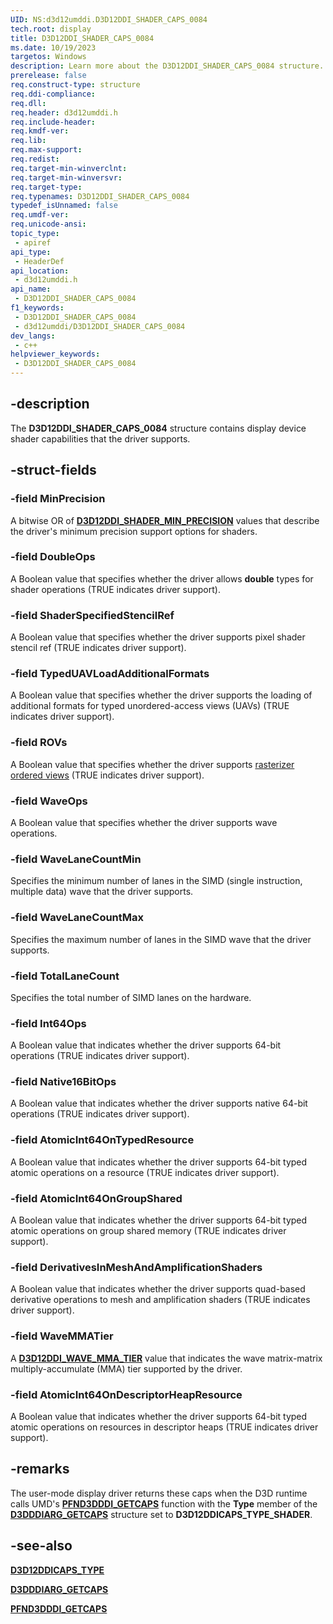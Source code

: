 ```yaml
---
UID: NS:d3d12umddi.D3D12DDI_SHADER_CAPS_0084
tech.root: display
title: D3D12DDI_SHADER_CAPS_0084
ms.date: 10/19/2023
targetos: Windows
description: Learn more about the D3D12DDI_SHADER_CAPS_0084 structure.
prerelease: false
req.construct-type: structure
req.ddi-compliance: 
req.dll: 
req.header: d3d12umddi.h
req.include-header: 
req.kmdf-ver: 
req.lib: 
req.max-support: 
req.redist: 
req.target-min-winverclnt: 
req.target-min-winversvr: 
req.target-type: 
req.typenames: D3D12DDI_SHADER_CAPS_0084
typedef_isUnnamed: false
req.umdf-ver: 
req.unicode-ansi: 
topic_type:
 - apiref
api_type:
 - HeaderDef
api_location:
 - d3d12umddi.h
api_name:
 - D3D12DDI_SHADER_CAPS_0084
f1_keywords:
 - D3D12DDI_SHADER_CAPS_0084
 - d3d12umddi/D3D12DDI_SHADER_CAPS_0084
dev_langs:
 - c++
helpviewer_keywords:
 - D3D12DDI_SHADER_CAPS_0084
---
```


## -description

The **D3D12DDI_SHADER_CAPS_0084** structure contains display device shader capabilities that the driver supports.

## -struct-fields

### -field MinPrecision

A bitwise OR of [**D3D12DDI_SHADER_MIN_PRECISION**](ne-d3d12umddi-d3d12ddi_shader_min_precision.md) values that describe the driver's minimum precision support options for shaders.

### -field DoubleOps

A Boolean value that specifies whether the driver allows **double** types for shader operations (TRUE indicates driver support).

### -field ShaderSpecifiedStencilRef

A Boolean value that specifies whether the driver supports pixel shader stencil ref (TRUE indicates driver support).

### -field TypedUAVLoadAdditionalFormats

A Boolean value that specifies whether the driver supports the loading of additional formats for typed unordered-access views (UAVs) (TRUE indicates driver support).

### -field ROVs

A Boolean value that specifies whether the driver supports [rasterizer ordered views](/windows/win32/direct3d12/directx-12-glossary) (TRUE indicates driver support).

### -field WaveOps

A Boolean value that specifies whether the driver supports wave operations.

### -field WaveLaneCountMin

Specifies the minimum number of lanes in the SIMD (single instruction, multiple data) wave that the driver supports.

### -field WaveLaneCountMax

Specifies the maximum number of lanes in the SIMD wave that the driver supports.

### -field TotalLaneCount

Specifies the total number of SIMD lanes on the hardware.

### -field Int64Ops

A Boolean value that indicates whether the driver supports 64-bit operations (TRUE indicates driver support).

### -field Native16BitOps

A Boolean value that indicates whether the driver supports native 64-bit operations (TRUE indicates driver support).

### -field AtomicInt64OnTypedResource

A Boolean value that indicates whether the driver supports 64-bit typed atomic operations on a resource (TRUE indicates driver support).

### -field AtomicInt64OnGroupShared

A Boolean value that indicates whether the driver supports 64-bit typed atomic operations on group shared memory (TRUE indicates driver support).

### -field DerivativesInMeshAndAmplificationShaders

A Boolean value that indicates whether the driver supports quad-based derivative operations to mesh and amplification shaders (TRUE indicates driver support).

### -field WaveMMATier

A [**D3D12DDI_WAVE_MMA_TIER**](ns-d3d12umddi-d3d12ddi_wave_mma_tier.md) value that indicates the wave matrix-matrix multiply-accumulate (MMA) tier supported by the driver.

### -field AtomicInt64OnDescriptorHeapResource

A Boolean value that indicates whether the driver supports 64-bit typed atomic operations on resources in descriptor heaps (TRUE indicates driver support).

## -remarks

The user-mode display driver returns these caps when the D3D runtime calls UMD's [**PFND3DDDI_GETCAPS**](../d3dumddi/nc-d3dumddi-pfnd3dddi_getcaps.md) function with the **Type** member of the [**D3DDDIARG_GETCAPS**](../d3dumddi/ns-d3dumddi-_d3dddiarg_getcaps.md) structure set to **D3D12DDICAPS_TYPE_SHADER**.
  
## -see-also

[**D3D12DDICAPS_TYPE**](ne-d3d12umddi-d3d12ddicaps_type.md)

[**D3DDDIARG_GETCAPS**](../d3dumddi/ns-d3dumddi-_d3dddiarg_getcaps.md)

[**PFND3DDDI_GETCAPS**](../d3dumddi/nc-d3dumddi-pfnd3dddi_getcaps.md)
